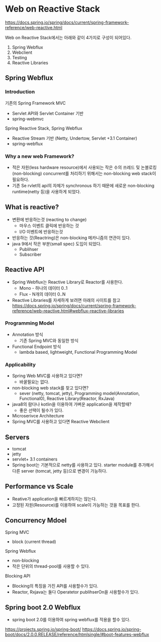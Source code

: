 # Web on Reactive Stack
https://docs.spring.io/spring/docs/current/spring-framework-reference/web-reactive.html

Web on Reactive Stack에서는 아래와 같이 4가지로 구성이 되어있다.
1. Spring Webflux
2. Webclient
3. Testing
4. Reactive Libraries

## Spring Webflux

### Introduction
기존의 Spring Framework MVC
- Servlet API와 Servlet Container 기반
- spring-webmvc

Spring Reactive Stack, Spring Webflux
- Reactive Stream 기반 (Netty, Undertow, Servlet +3.1 Container)
- spring-webflux

### Why a new web Framework?
- 적은 자원(less hardware resource)에서 사용되는 작은 수의 쓰레드 및 논블로킹(non-blocking) concurrent를 처리하기 위해서는 non-blocking web stack이 필요하다.
- 기존 Se rvlet의 api의 자체가 synchronous 하기 때문에 새로운 non-blocking runtime(netty 등)을 사용하게 되었다.

## What is reactive?
- 변환에 반응하는것 (reacting to change)
  - 마우스 이벤트 클릭에 반응하는 것
  - I/O 이벤트에 반응하는것
- 반응하는 것(Reactring)은 non-blocking 메카니즘의 연관이 있다.
- java 9에서 작은 부분(small spec) 도입이 되었다.
  - Publihser
  - Subscriber

## Reactive API
- Spring Webflux는 Reactive Library로 Reactor를 사용한다.
  - Mono - 하나의 데이터 0..1
  - Flux - N개의 데이터 0..N
- Reactive Libraries를 자세하게 보려면 아래의 사이트를 참고
https://docs.spring.io/spring/docs/current/spring-framework-reference/web-reactive.html#webflux-reactive-libraries

### Programming Model
- Annotation 방식
  - 기존 Spring MVC와 동일한 방식
- Functional Endpoint 방식
  - lambda based, lightweight, Functional Programming Model

### Applicability
- Spring Web MVC를 사용하고 있다면?
  - 바꿀필요는 없다.
- non-blocking web stack를 찾고 있다면?
  - sever (netty, tomcat, jetty), Programming model(Annotation, Functional0), Reactive Library(Reactor, RxJava)
- java8의 람다나 kotlin을 이용하여 가벼운 application을 제작할때?
  - 좋은 선택이 될수가 있다.
- Microserivce Architecture
- Spring MVC를 사용하고 있다면 Reactive Webclient

## Servers
- tomcat
- jetty
- servlet+ 3.1 containers
- Spring boot는 기본적으로 netty를 사용하고 있다. starter module를 추가해서 다른 server (tomcat, jetty 등)으로 변경이 가능하다.

## Performance vs Scale
- Reative가 application을 빠르게하지는 않는다.
- 고정된 자원(Resource)를 이용하여 scale이 가능하는 것을 목표를 한다.

## Concurrency Mdoel
Spring MVC
- block (current thread)

Spring Webflux
- non-blocking
- 작은 단위의 thread-pool를 사용할 수 있다.

Blocking API
- Blocking의 특징을 가진 API를 사용할수가 있다.
- Reactor, Rxjava는 둘다 Operatetor publihserOn을 사용할수가 있다.

## Spring boot 2.0 Webflux
- spring boot 2.0를 이용하여 spring webflux를 적용을 할수 있다.

https://projects.spring.io/spring-boot/
https://docs.spring.io/spring-boot/docs/2.0.0.RELEASE/reference/htmlsingle/#boot-features-webflux
